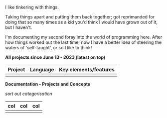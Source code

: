 I like tinkering with things. 

Taking things apart and putting them back together; got reprimanded
for doing that so many times as a kid you'd think I would have
grown out of it, but I haven't. 

I'm documenting my second foray into the world of programming here.
After how things worked out the last time; now I have a better idea
of steering the waters of 'self-taught', or so I like to think!

**All projects since June 13 - 2023 (latest on top)**

| Project | Language | Key elements/features |
|---------|----------|-----------------------| 
|         |          |                       | 

**Documentation - Projects and Concepts**

_sort out categorisation_

| col | col | col |
|-----|-----|-----|
|     |     |     | 

